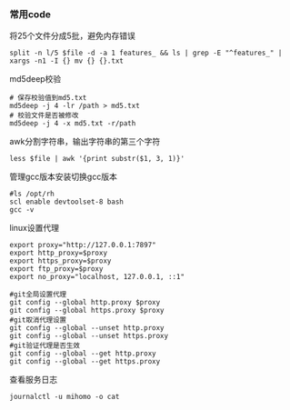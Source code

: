 
### 常用code

将25个文件分成5批，避免内存错误
```shell
split -n l/5 $file -d -a 1 features_ && ls | grep -E "^features_" | xargs -n1 -I {} mv {} {}.txt
```

md5deep校验
```shell
# 保存校验值到md5.txt
md5deep -j 4 -lr /path > md5.txt
# 校验文件是否被修改
md5deep -j 4 -x md5.txt -r/path
```

awk分割字符串，输出字符串的第三个字符
```shell
less $file | awk '{print substr($1, 3, 1)}'
```

管理gcc版本安装切换gcc版本
```shell
#ls /opt/rh
scl enable devtoolset-8 bash
gcc -v
```

linux设置代理
```shell
export proxy="http://127.0.0.1:7897"
export http_proxy=$proxy
export https_proxy=$proxy
export ftp_proxy=$proxy
export no_proxy="localhost, 127.0.0.1, ::1"
```

```shell
#git全局设置代理
git config --global http.proxy $proxy
git config --global https.proxy $proxy
#git取消代理设置
git config --global --unset http.proxy
git config --global --unset https.proxy
#git验证代理是否生效
git config --global --get http.proxy
git config --global --get https.proxy
```

查看服务日志
```
journalctl -u mihomo -o cat
```
